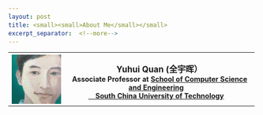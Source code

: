 ```yaml
---
layout: post
title: <small><small>About Me</small></small>
excerpt_separator:  <!--more-->
---
```

<table>
<tbody>
<tr>
<th><img src="https://github.com/Dofboom/Dofboom.github.io/raw/master/images/2.jpg" alt="" width="100" align="left" /><br />
<span style="font-size: 120%;"><strong> &ensp; Yuhui Quan</strong> (全宇晖） </span><br />
<span style="font-size: 100%;">&ensp; &nbsp;Associate Professor at <a href="http://www.scut.edu.cn/cs/">School of Computer Science and Engineering</a></span><br />
<span style="font-size: 100%;"> <a href="https://www.scut.edu.cn">&ensp;&nbsp; South China University of Technology</a><br />
</span></th>
</tr>
</tbody>
</table>

<!--
<body>
<img src="https://github.com/Dofboom/Dofboom.github.io/raw/master/images/2.jpg" alt="" width="100" style="float:left">
<div style="float:left;">这里回是一答些文字1
  这里是一些文字2
  这里是一些文字3
  这里是一些文字4
  这里是一些文字5
</div>
</body>-->